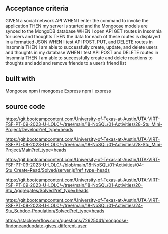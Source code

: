 ## Acceptance criteria

GIVEN a social network API
WHEN I enter the command to invoke the application
THEN my server is started and the Mongoose models are synced to the MongoDB database
WHEN I open API GET routes in Insomnia for users and thoughts
THEN the data for each of these routes is displayed in a formatted JSON
WHEN I test API POST, PUT, and DELETE routes in Insomnia
THEN I am able to successfully create, update, and delete users and thoughts in my database
WHEN I test API POST and DELETE routes in Insomnia
THEN I am able to successfully create and delete reactions to thoughts and add and remove friends to a user’s friend list

## built with 

Mongoose npm i mongoose
Express npm i express

## source code 

https://git.bootcampcontent.com/University-of-Texas-at-Austin/UTA-VIRT-FSF-PT-09-2023-U-LOLC/-/tree/main/18-NoSQL/01-Activities/28-Stu_Mini-Project/Develop?ref_type=heads

https://git.bootcampcontent.com/University-of-Texas-at-Austin/UTA-VIRT-FSF-PT-09-2023-U-LOLC/-/tree/main/18-NoSQL/01-Activities/28-Stu_Mini-Project/Main?ref_type=heads

https://git.bootcampcontent.com/University-of-Texas-at-Austin/UTA-VIRT-FSF-PT-09-2023-U-LOLC/-/blob/main/18-NoSQL/01-Activities/04-Stu_Create-Read/Solved/server.js?ref_type=heads

https://git.bootcampcontent.com/University-of-Texas-at-Austin/UTA-VIRT-FSF-PT-09-2023-U-LOLC/-/tree/main/18-NoSQL/01-Activities/20-Stu_Aggregates/Solved?ref_type=heads

https://git.bootcampcontent.com/University-of-Texas-at-Austin/UTA-VIRT-FSF-PT-09-2023-U-LOLC/-/tree/main/18-NoSQL/01-Activities/24-Stu_Subdoc-Population/Solved?ref_type=heads

https://stackoverflow.com/questions/72625041/mongoose-findoneandupdate-gives-different-user